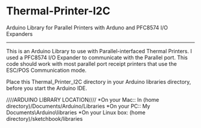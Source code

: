 Thermal-Printer-I2C
===================

Arduino Library for Parallel Printers with Arduno and PFC8574 I/O Expanders
___________________________________________________________________________
 
This is an Arduino Library to use with Parallel-interfaced Thermal Printers. I used 
a PFC8574 I/O Expander to communicate with the Parallel port. This code should work 
with most parallel port receipt printers that use the ESC/POS Communication mode. 

Place this Thermal_Printer_I2C directory in your Arduino libraries directory, before you 
start the Arduino IDE. 

////ARDUINO LIBRARY LOCATION////
*On your Mac:: In (home directory)/Documents/Arduino/Libraries
*On your PC:: My Documents\Arduino\libraries
*On your Linux box: (home directory)/sketchbook/libraries
